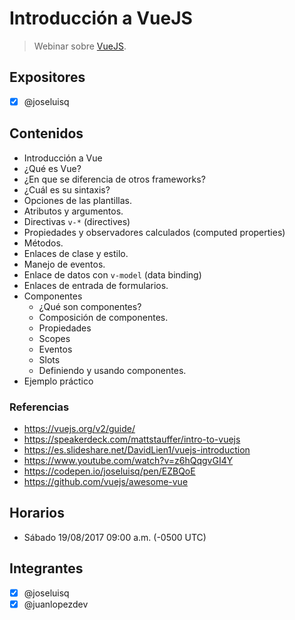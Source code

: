 # Introducción a VueJS

> Webinar sobre [VueJS](https://vuejs.org).

## Expositores
- [x] @joseluisq

## Contenidos

- Introducción a Vue
- ¿Qué es Vue?
- ¿En que se diferencia de otros frameworks?
- ¿Cuál es su sintaxis?
- Opciones de las plantillas.
- Atributos y argumentos.
- Directivas `v-*` (directives)
- Propiedades y observadores calculados (computed properties)
- Métodos.
- Enlaces de clase y estilo.
- Manejo de eventos.
- Enlace de datos con `v-model` (data binding)
- Enlaces de entrada de formularios.
- Componentes
  - ¿Qué son componentes?
  - Composición de componentes.
  - Propiedades
  - Scopes
  - Eventos
  - Slots
  - Definiendo y usando componentes.
- Ejemplo práctico

### Referencias
- https://vuejs.org/v2/guide/
- https://speakerdeck.com/mattstauffer/intro-to-vuejs
- https://es.slideshare.net/DavidLien1/vuejs-introduction
- https://www.youtube.com/watch?v=z6hQqgvGI4Y
- https://codepen.io/joseluisq/pen/EZBQoE
- https://github.com/vuejs/awesome-vue

## Horarios
- Sábado 19/08/2017 09:00 a.m. (-0500 UTC)

## Integrantes
- [x] @joseluisq
- [x] @juanlopezdev 
